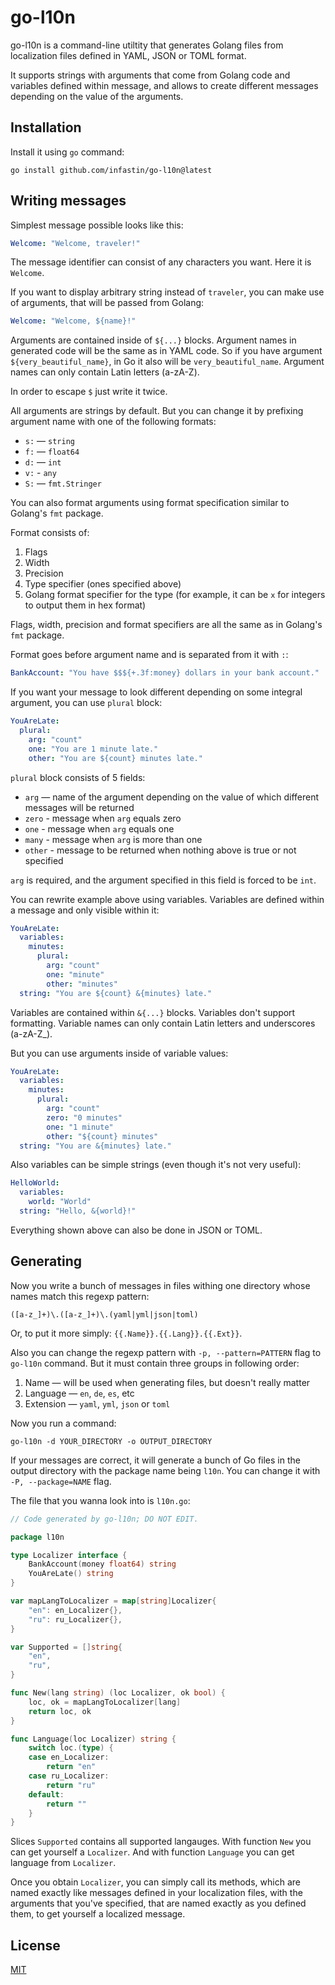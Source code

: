 # go-l10n

go-l10n is a command-line utiltity that generates Golang files
from localization files defined in YAML, JSON or TOML format.

It supports strings with arguments that come
from Golang code and variables defined within message,
and allows to create different messages depending on the value of the arguments.

## Installation

Install it using `go` command:
```
go install github.com/infastin/go-l10n@latest
```

## Writing messages

Simplest message possible looks like this:
```yaml
Welcome: "Welcome, traveler!"
```

The message identifier can consist of any characters you want.
Here it is `Welcome`.

If you want to display arbitrary string instead of `traveler`,
you can make use of arguments, that will be passed from Golang:
```yaml
Welcome: "Welcome, ${name}!"
```

Arguments are contained inside of `${...}` blocks.
Argument names in generated code will be the same as in YAML code.
So if you have argument `${very_beautiful_name}`, in Go it also will be `very_beautiful_name`.
Argument names can only contain Latin letters (a-zA-Z).

In order to escape `$` just write it twice.

All arguments are strings by default.
But you can change it by prefixing argument name with one of the following formats:
- `s:` — `string`
- `f:` — `float64`
- `d:` — `int`
- `v:` - `any`
- `S:` — `fmt.Stringer`

You can also format arguments using format specification similar to Golang's `fmt` package.

Format consists of:
1. Flags
2. Width
3. Precision
4. Type specifier (ones specified above)
5. Golang format specifier for the type (for example, it can be `x` for integers to output them in hex format)

Flags, width, precision and format specifiers are all the same as in Golang's `fmt` package.

Format goes before argument name and is separated from it with `:`:
```yaml
BankAccount: "You have $$${+.3f:money} dollars in your bank account."
```

If you want your message to look different depending on some integral argument, you can use `plural` block:
```yaml
YouAreLate:
  plural:
    arg: "count"
    one: "You are 1 minute late."
    other: "You are ${count} minutes late."
```

`plural` block consists of 5 fields:
- `arg` — name of the argument depending on the value of which different messages will be returned
- `zero` - message when `arg` equals zero
- `one` - message when `arg` equals one
- `many` - message when `arg` is more than one
- `other` - message to be returned when nothing above is true or not specified

`arg` is required, and the argument specified in this field is forced to be `int`.

You can rewrite example above using variables.
Variables are defined within a message and only visible within it:
```yaml
YouAreLate:
  variables:
    minutes:
      plural:
        arg: "count"
        one: "minute"
        other: "minutes"
  string: "You are ${count} &{minutes} late."
```

Variables are contained within `&{...}` blocks.
Variables don't support formatting.
Variable names can only contain Latin letters and underscores (a-zA-Z_).

But you can use arguments inside of variable values:
```yaml
YouAreLate:
  variables:
    minutes:
      plural:
        arg: "count"
        zero: "0 minutes"
        one: "1 minute"
        other: "${count} minutes"
  string: "You are &{minutes} late."
```

Also variables can be simple strings (even though it's not very useful):
```yaml
HelloWorld:
  variables:
    world: "World"
  string: "Hello, &{world}!"
```

Everything shown above can also be done in JSON or TOML.

## Generating

Now you write a bunch of messages in files withing
one directory whose names match this regexp pattern:
```
([a-z_]+)\.([a-z_]+)\.(yaml|yml|json|toml)
```

Or, to put it more simply: `{{.Name}}.{{.Lang}}.{{.Ext}}`.

Also you can change the regexp pattern with `-p, --pattern=PATTERN` flag to `go-l10n` command.
But it must contain three groups in following order:
1. Name — will be used when generating files, but doesn't really matter
2. Language — `en`, `de`, `es`, etc
3. Extension — `yaml`, `yml`, `json` or `toml`

Now you run a command:
```
go-l10n -d YOUR_DIRECTORY -o OUTPUT_DIRECTORY
```

If your messages are correct, it will generate a bunch of Go files in the output directory
with the package name being `l10n`. You can change it with `-P, --package=NAME` flag.

The file that you wanna look into is `l10n.go`:
```go
// Code generated by go-l10n; DO NOT EDIT.

package l10n

type Localizer interface {
	BankAccount(money float64) string
	YouAreLate() string
}

var mapLangToLocalizer = map[string]Localizer{
	"en": en_Localizer{},
	"ru": ru_Localizer{},
}

var Supported = []string{
	"en",
	"ru",
}

func New(lang string) (loc Localizer, ok bool) {
	loc, ok = mapLangToLocalizer[lang]
	return loc, ok
}

func Language(loc Localizer) string {
	switch loc.(type) {
	case en_Localizer:
		return "en"
	case ru_Localizer:
		return "ru"
	default:
		return ""
	}
}
```

Slices `Supported` contains all supported langauges.
With function `New` you can get yourself a `Localizer`.
And with function `Language` you can get language from `Localizer`.

Once you obtain `Localizer`, you can simply call its methods,
which are named exactly like messages defined in your localization files,
with the arguments that you've specified, that are named exactly as you defined them,
to get yourself a localized message.

## License

[MIT](./LICENSE)
